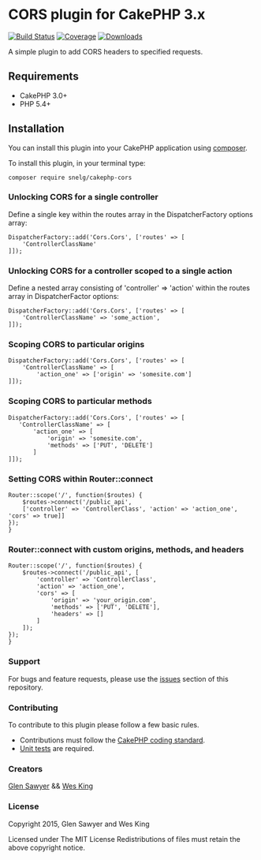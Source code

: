 # CORS plugin for CakePHP 3.x

[![Build Status](https://travis-ci.org/LeWestopher/cakephp-cors.svg?branch=master)](https://travis-ci.org/LeWestopher/cakephp-cors)
[![Coverage](https://img.shields.io/coveralls/LeWestopher/cakephp-cors/master.svg)](https://travis-ci.org/snelg/cakephp-cors)
[![Downloads](https://img.shields.io/packagist/dt/snelg/cakephp-cors.svg?style=flat-square)](https://packagist.org/packages/snelg/cakephp-cors)



A simple plugin to add CORS headers to specified requests.

## Requirements

 * CakePHP 3.0+
 * PHP 5.4+

## Installation

You can install this plugin into your CakePHP application using [composer](http://getcomposer.org).

To install this plugin, in your terminal type:

```
composer require snelg/cakephp-cors
```

### Unlocking CORS for a single controller

Define a single key within the routes array in the DispatcherFactory options array:

```
DispatcherFactory::add('Cors.Cors', ['routes' => [
    'ControllerClassName'
]]);
```

### Unlocking CORS for a controller scoped to a single action

Define a nested array consisting of 'controller' => 'action' within the routes array in DispatcherFactor options:

```
DispatcherFactory::add('Cors.Cors', ['routes' => [
    'ControllerClassName' => 'some_action',
]]);
```

### Scoping CORS to particular origins

```
DispatcherFactory::add('Cors.Cors', ['routes' => [
    'ControllerClassName' => [
        'action_one' => ['origin' => 'somesite.com']
]]);
```

### Scoping CORS to particular methods

```
DispatcherFactory::add('Cors.Cors', ['routes' => [
   'ControllerClassName' => [
       'action_one' => [
           'origin' => 'somesite.com',
           'methods' => ['PUT', 'DELETE']
       ]
]]);
```

### Setting CORS within Router::connect

```
Router::scope('/', function($routes) {
    $routes->connect('/public_api',
    ['controller' => 'ControllerClass', 'action' => 'action_one', 'cors' => true]]
});
}
```

### Router::connect with custom origins, methods, and headers

```
Router::scope('/', function($routes) {
    $routes->connect('/public_api', [
        'controller' => 'ControllerClass',
        'action' => 'action_one',
        'cors' => [
            'origin' => 'your_origin.com',
            'methods' => ['PUT', 'DELETE'],
            'headers' => []
        ]
    ]);
});
}
```

### Support

For bugs and feature requests, please use the [issues](https://github.com/snelg/cakephp-cors/issues) section of this repository.

### Contributing

To contribute to this plugin please follow a few basic rules.

* Contributions must follow the [CakePHP coding standard](http://book.cakephp.org/3.0/en/contributing/cakephp-coding-conventions.html).
* [Unit tests](http://book.cakephp.org/3.0/en/development/testing.html) are required.

### Creators

[Glen Sawyer](http://www.github.com/snelg) && [Wes King](http://www.github.com/lewestopher)

### License

Copyright 2015, Glen Sawyer and Wes King

Licensed under The MIT License Redistributions of files must retain the above copyright notice.

